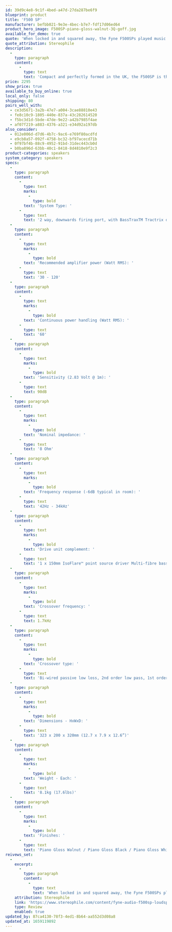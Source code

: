 ```yaml
---
id: 39d9c4e8-9c1f-4bed-a47d-27da287be6f9
blueprint: product
title: 'F500 SP'
manufacturer: befbb021-9e3e-4bec-b7e7-fdf17d06ed64
product_hero_image: F500SP-piano-gloss-walnut-3Q-goff.jpg
available_for_demo: true
quote: 'When locked in and squared away, the Fyne F500SPs played music with a big, wide, deep stage, satisfying punch and precision, and much humanity.'
quote_attribution: Stereophile
description:
  -
    type: paragraph
    content:
      -
        type: text
        text: 'Compact and perfectly formed in the UK, the F500SP is the smallest loudspeaker in the UK built Special Production series. Heralding from the award-winning F500, the SP version adds a unique Special Production IsoFlare driver, tuned crossover and premium BassTrax port system, all derived from the prestigious F700 series. This stand-mount loudspeaker’s 6” (150mm) SP IsoFlare driver delivers full-range, point source reproduction across the entire audio spectrum for outstanding detail and class-leading imaging. The multi-fibre cone has exceptional bass reproduction thanks to its innovative twin-magnet motor system and FyneFlute roll surround that reduces cone resonances at the driver termination. The LF output is channeled through a downfiring port onto Fyne’s premium BassTrax Tractrix diffuser system, giving a smooth bass response and easy room integration. The bi-wire connection panel features a fifth terminal to ground the driver chassis and eliminate amp or cable born RF interference. With enhanced details including anodised aluminium plinth, diamond-cut aluminium driver trim and a deep gloss walnut veneer finish option, the F500SP is Fyne Audio’s most affordable premium UK-made loudspeaker.'
price: 2295
show_price: true
available_to_buy_online: true
local_only: false
shipping: 80
pairs_well_with:
  - ce3d5671-3a2b-47e7-a004-3cae88810e43
  - fe8c10c9-1805-440e-837a-43c282614520
  - f5bc3d1d-5bde-47de-9e22-a42b7985f4ae
  - af07f219-a883-4376-a321-e34d92a197db
also_consider:
  - 012e006d-d7d6-4b7c-9ac6-e769f80acdfd
  - e9cb8a57-092f-4758-bc32-bf97acecd71b
  - 0f97bf4b-88c9-4952-91bd-31dec443cb0d
  - b0ba896d-63bb-40c1-8418-8d4810e9f2c3
product-categories: speakers
system_category: speakers
specs:
  -
    type: paragraph
    content:
      -
        type: text
        marks:
          -
            type: bold
        text: 'System Type: '
      -
        type: text
        text: '2 way, downwards firing port, with BassTraxTM Tractrix diffuser*'
  -
    type: paragraph
    content:
      -
        type: text
        marks:
          -
            type: bold
        text: 'Recommended amplifier power (Watt RMS): '
      -
        type: text
        text: '30 - 120'
  -
    type: paragraph
    content:
      -
        type: text
        marks:
          -
            type: bold
        text: 'Continuous power handling (Watt RMS): '
      -
        type: text
        text: '60'
  -
    type: paragraph
    content:
      -
        type: text
        marks:
          -
            type: bold
        text: 'Sensitivity (2.83 Volt @ 1m): '
      -
        type: text
        text: 90dB
  -
    type: paragraph
    content:
      -
        type: text
        marks:
          -
            type: bold
        text: 'Nominal impedance: '
      -
        type: text
        text: '8 Ohm'
  -
    type: paragraph
    content:
      -
        type: text
        marks:
          -
            type: bold
        text: 'Frequency response (-6dB typical in room): '
      -
        type: text
        text: '42Hz - 34kHz'
  -
    type: paragraph
    content:
      -
        type: text
        marks:
          -
            type: bold
        text: 'Drive unit complement: '
      -
        type: text
        text: '1 x 150mm IsoFlare™ point source driver Multi-fibre bass / midrange cone, FyneFlute™ surround with 25mm magnesium dome compression tweeter, neodymium magnet system'
  -
    type: paragraph
    content:
      -
        type: text
        marks:
          -
            type: bold
        text: 'Crossover frequency: '
      -
        type: text
        text: 1.7kHz
  -
    type: paragraph
    content:
      -
        type: text
        marks:
          -
            type: bold
        text: 'Crossover type: '
      -
        type: text
        text: 'Bi-wired passive low loss, 2nd order low pass, 1st order high pass.'
  -
    type: paragraph
    content:
      -
        type: text
        marks:
          -
            type: bold
        text: 'Dimensions - HxWxD: '
      -
        type: text
        text: '323 x 200 x 320mm (12.7 x 7.9 x 12.6”)'
  -
    type: paragraph
    content:
      -
        type: text
        marks:
          -
            type: bold
        text: 'Weight - Each: '
      -
        type: text
        text: '8.1kg (17.6lbs)'
  -
    type: paragraph
    content:
      -
        type: text
        marks:
          -
            type: bold
        text: 'Finishes: '
      -
        type: text
        text: 'Piano Gloss Walnut / Piano Gloss Black / Piano Gloss White'
reivews_set:
  -
    excerpt:
      -
        type: paragraph
        content:
          -
            type: text
            text: 'When locked in and squared away, the Fyne F500SPs played music with a big, wide, deep stage, satisfying punch and precision, and much humanity.'
    attribution: Stereophile
    link: 'https://www.stereophile.com/content/fyne-audio-f500sp-loudspeaker'
    type: Review
    enabled: true
updated_by: 87ca4130-78f3-4ed1-8b64-aa552d3d08a8
updated_at: 1659119892
---
```

